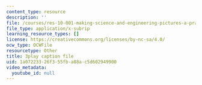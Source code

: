 ```yaml
---
content_type: resource
description: ''
file: /courses/res-10-001-making-science-and-engineering-pictures-a-practical-guide-to-presenting-your-work-spring-2016/1a07223326f355fba88ac5d602949900_gmq2NACljMc.vtt
file_type: application/x-subrip
learning_resource_types: []
license: https://creativecommons.org/licenses/by-nc-sa/4.0/
ocw_type: OCWFile
resourcetype: Other
title: 3play caption file
uid: 1a072233-26f3-55fb-a88a-c5d602949900
video_metadata:
  youtube_id: null
---
```

